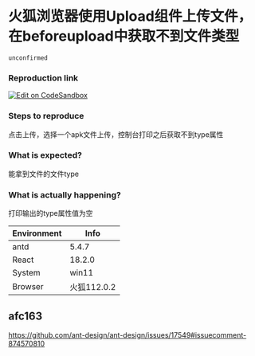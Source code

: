 # 火狐浏览器使用Upload组件上传文件，在beforeupload中获取不到文件类型

`unconfirmed`

### Reproduction link

[![Edit on CodeSandbox](https://codesandbox.io/static/img/play-codesandbox.svg)](https://codesandbox.io/s/shang-chuan-ce-shi-forked-b7ijo6?file=/index.js)

### Steps to reproduce

点击上传，选择一个apk文件上传，控制台打印之后获取不到type属性

### What is expected?

能拿到文件的文件type

### What is actually happening?

打印输出的type属性值为空

| Environment | Info        |
| ----------- | ----------- |
| antd        | 5.4.7       |
| React       | 18.2.0      |
| System      | win11       |
| Browser     | 火狐112.0.2 |

<!-- generated by ant-design-issue-helper. DO NOT REMOVE -->

## afc163

https://github.com/ant-design/ant-design/issues/17549#issuecomment-874570810
